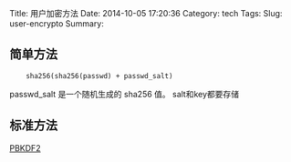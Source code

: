 Title: 用户加密方法
Date: 2014-10-05 17:20:36
Category: tech
Tags:
Slug: user-encrypto
Summary:

## 简单方法
		sha256(sha256(passwd) + passwd_salt)

passwd_salt 是一个随机生成的 sha256 值。
salt和key都要存储

## 标准方法 
[PBKDF2](http://en.wikipedia.org/wiki/PBKDF2)
